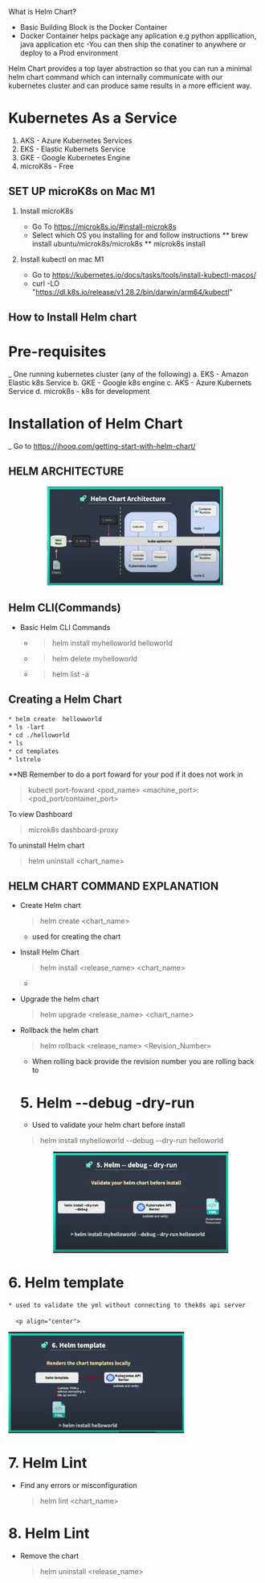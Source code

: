 What is Helm Chart?

- Basic Building Block is the Docker Container
- Docker Container helps package any aplication e.g python appllication, java application etc
  -You can then ship the conatiner to anywhere or deploy to a Prod environment

Helm Chart provides a top layer abstraction so that you can run a minimal helm chart command which can internally communicate with our kubernetes cluster and can produce same results in a more efficient way.

# Kubernetes As a Service

1. AKS - Azure Kubernetes Services
2. EKS - Elastic Kubernets Service
3. GKE - Google Kubernetes Engine
4. microK8s - Free

## SET UP microK8s on Mac M1

1. Install microK8s

   - Go To https://microk8s.io/#install-microk8s
   - Select which OS you installing for and follow instructions
     ** brew install ubuntu/microk8s/microk8s
     ** microk8s install

2. Install kubectl on mac M1
   - Go to https://kubernetes.io/docs/tasks/tools/install-kubectl-macos/
   - curl -LO "https://dl.k8s.io/release/v1.28.2/bin/darwin/arm64/kubectl"

## How to Install Helm chart

# Pre-requisites
_ One running kubernetes cluster (any of the following)
a. EKS - Amazon Elastic k8s Service
b. GKE - Google k8s engine
c. AKS - Azure Kubernets Service
d. microk8s - k8s for development

# Installation of Helm Chart
_ Go to https://jhooq.com/getting-start-with-helm-chart/

## HELM ARCHITECTURE

<p align="center">
  <img src="helm.png" width="350" title="Helm Architecture">
</p>

## Helm CLI(Commands)

* Basic Helm CLI Commands
    * > helm install myhelloworld helloworld
    * > helm delete myhelloworld
    * > helm list -a


## Creating a Helm Chart
    * helm create  hellowworld
    * ls -lart
    * cd ./helloworld
    * ls
    * cd templates
    * lstrelo

**NB Remember to do a port foward for your pod if it does not work in 
 > kubectl port-foward <pod_name>  <machine_port>:<pod_port/container_port>

 To view Dashboard
 > microk8s dashboard-proxy

 To uninstall Helm chart
 > helm uninstall <chart_name>

## HELM CHART COMMAND EXPLANATION

* Create Helm chart
  > helm create <chart_name>
  * used for creating the chart

* Install Helm Chart
  > helm install <release_name> <chart_name>
  *

* Upgrade the helm chart
  > helm upgrade <release_name> <chart_name>

* Rollback the helm chart
  > helm rollback <release_name> <Revision_Number>
  * When rolling back provide the revision number you are rolling back to

  # 5. Helm --debug -dry-run
  * Used to validate your helm chart before install
  >helm install myhelloworld --debug --dry-run helloworld

  <p align="center">
  <img src="Helm_Debug_Dry_Run.png" width="350" title="Helm Validation">
</p>


  # 6. Helm template
    * used to validate the yml without connecting to thek8s api server

      <p align="center">
  <img src="helm_templates.png" width="350" title="Helm Validation">
</p>

# 7. Helm Lint
* Find any errors or misconfiguration
  > helm lint <chart_name>


# 8. Helm Lint
* Remove the chart
  > helm uninstall <release_name>


